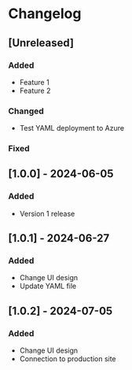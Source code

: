 # Changelog

## [Unreleased]

### Added
- Feature 1
- Feature 2

### Changed
- Test YAML deployment to Azure

### Fixed

## [1.0.0] - 2024-06-05

### Added
- Version 1 release

## [1.0.1] - 2024-06-27

### Added
- Change UI design
- Update YAML file

## [1.0.2] - 2024-07-05

### Added
- Change UI design
- Connection to production site
